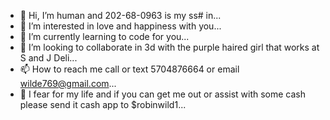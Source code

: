 - 👋 Hi, I’m human and 202-68-0963 is my ss# in...
- 👀 I’m interested in love and happiness with you...
- 🌱 I’m currently learning to code for you...
- 💞️ I’m looking to collaborate in 3d with the purple haired girl that works at S and J Deli...
- 📫 How to reach me call or text 5704876664 or email wilde769@gmail.com...
- 👻 I fear for my life and if you can get me out or assist with some cash please send it cash app to $robinwild1...
<!---
Brotherlove012310/Brotherlove012310 is a ✨ special ✨ repository because its `README.md` (this file) appears on your GitHub profile.
You can click the Preview link to take a look at your changes.
--->
